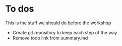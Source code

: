 # To dos
This is the stuff we should do before the workshop

* Create git repository to keep each step of the way
* Remove todo link from summary.md